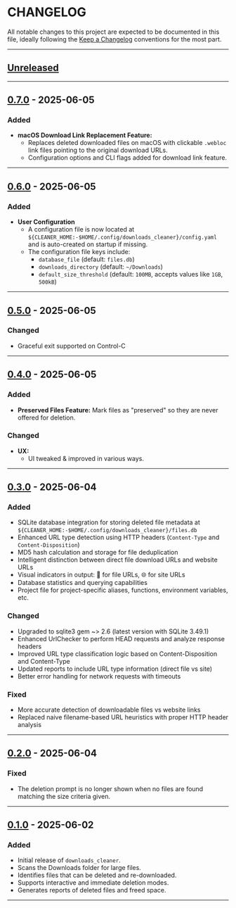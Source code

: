 # CHANGELOG

All notable changes to this project are expected to be documented in this file, ideally following the [Keep a Changelog](https://keepachangelog.com/en/1.0.0/) conventions for the most part.

---

## [Unreleased]

---

## [0.7.0] - 2025-06-05

### Added
- **macOS Download Link Replacement Feature:**
  - Replaces deleted downloaded files on macOS with clickable `.webloc` link files pointing to the original download URLs.
  - Configuration options and CLI flags added for download link feature.

---

## [0.6.0] - 2025-06-05

### Added
- **User Configuration**
  - A configuration file is now located at `${CLEANER_HOME:-$HOME/.config/downloads_cleaner}/config.yaml` and is auto-created on startup if missing.
  - The configuration file keys include:
    - `database_file` (default: `files.db`)
    - `downloads_directory` (default: `~/Downloads`)
    - `default_size_threshold` (default: `100MB`, accepts values like `1GB`, `500kB`)

---

## [0.5.0] - 2025-06-05

### Changed
- Graceful exit supported on Control-C

---

## [0.4.0] - 2025-06-05

### Added
- **Preserved Files Feature:** Mark files as "preserved" so they are never offered for deletion.

### Changed
- **UX:**
  - UI tweaked & improved in various ways.

---

## [0.3.0] - 2025-06-04

### Added
- SQLite database integration for storing deleted file metadata at `${CLEANER_HOME:-$HOME/.config/downloads_cleaner}/files.db`
- Enhanced URL type detection using HTTP headers (`Content-Type` and `Content-Disposition`)
- MD5 hash calculation and storage for file deduplication
- Intelligent distinction between direct file download URLs and website URLs
- Visual indicators in output: 📁 for file URLs, 🌐 for site URLs
- Database statistics and querying capabilities
- Project file for project-specific aliases, functions, environment variables, etc.

### Changed
- Upgraded to sqlite3 gem ~> 2.6 (latest version with SQLite 3.49.1)
- Enhanced UrlChecker to perform HEAD requests and analyze response headers
- Improved URL type classification logic based on Content-Disposition and Content-Type
- Updated reports to include URL type information (direct file vs site)
- Better error handling for network requests with timeouts

### Fixed
- More accurate detection of downloadable files vs website links
- Replaced naive filename-based URL heuristics with proper HTTP header analysis

---

## [0.2.0] - 2025-06-04

### Fixed
- The deletion prompt is no longer shown when no files are found matching the size criteria given.

---

## [0.1.0] - 2025-06-02

### Added
- Initial release of `downloads_cleaner`.
- Scans the Downloads folder for large files.
- Identifies files that can be deleted and re-downloaded.
- Supports interactive and immediate deletion modes.
- Generates reports of deleted files and freed space.

---

[Unreleased]: https://github.com/brandondrew/downloads_cleaner/compare/0.7.0...HEAD
[0.7.0]: https://github.com/brandondrew/downloads_cleaner/compare/0.6.0...0.7.0
[0.6.0]: https://github.com/brandondrew/downloads_cleaner/compare/0.5.0...0.6.0
[0.5.0]: https://github.com/brandondrew/downloads_cleaner/compare/0.4.0...0.5.0
[0.4.0]: https://github.com/brandondrew/downloads_cleaner/compare/0.3.0...0.4.0
[0.3.0]: https://github.com/brandondrew/downloads_cleaner/compare/0.2.0...0.3.0
[0.2.0]: https://github.com/brandondrew/downloads_cleaner/compare/0.1.0...0.2.0
[0.1.0]: https://github.com/brandondrew/downloads_cleaner/tree/0.1.0
